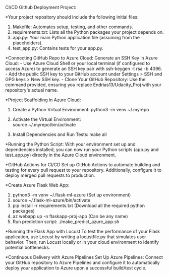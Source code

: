
CI/CD Github Deployment Project:

*Your project repository should include the following initial files:
  1. Makefile: Automates setup, testing, and other commands.
  2. requirements.txt: Lists all the Python packages your project depends on.
  3. app.py: Your main Python application file (assuming from the placeholders).
  4. test_app.py: Contains tests for your app.py.


*Connecting GitHub Repo to Azure Cloud:
  Generate an SSH Key in Azure Cloud:
    - Use Azure Cloud Shell or your local terminal (if configured to access Azure) to generate an SSH key pair with ssh-keygen -t rsa -b 4096.
    - Add the public SSH key to your GitHub account under Settings > SSH and GPG keys > New SSH key.
    - Clone Your GitHub Repository:
        Use the command provided, ensuring you replace Endrias13/Udacity_Proj with your repository's actual name.


*Project Scaffolding in Azure Cloud:

1. Create a Python Virtual Environment:
    python3 -m venv ~/.myrepo
    
2. Activate the Virtual Environment:  
    source ~/.myrepo/bin/activate
   
4. Install Dependencies and Run Tests:
    make all


*Running the Python Script:
With your environment set up and dependencies installed, you can now run your Python scripts (app.py and test_app.py) directly in the Azure Cloud environment.

*GitHub Actions for CI/CD
Set up GitHub Actions to automate building and testing for every pull request to your repository. Additionally, configure it to deploy merged pull requests to production.


*Create Azure Flask Web App:

1. python3 -m venv ~/.flask-ml-azure (Set up environment)
2. source ~/.flask-ml-azure/bin/activate
3. pip install -r requirements.txt (Download all the required python packages)
4. az webapp up -n flaskapp-proj-app (Can be any name)
5. Run prediction script: ./make_predict_azure_app.sh 


*Running the Flask App with Locust
To test the performance of your Flask application, use Locust by writing a locustfile.py that simulates user behavior. Then, run Locust locally or in your cloud environment to identify potential bottlenecks.

*Continuous Delivery with Azure Pipelines
Set Up Azure Pipelines: Connect your GitHub repository to Azure Pipelines and configure it to automatically deploy your application to Azure upon a successful build/test cycle. 






